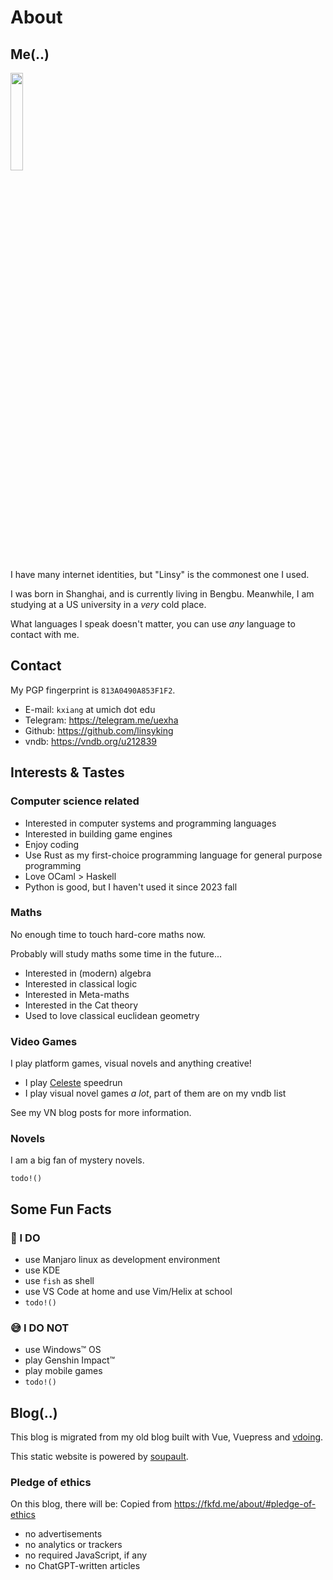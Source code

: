 <div id="generated-toc" style="display: none"></div>

# About

## Me(..)

<img src="https://upload.wikimedia.org/wikipedia/commons/1/1d/No_image.JPG" style="width: 20%"></img>

I have many internet identities, but "Linsy" is the commonest one I used.

I was born in Shanghai, and is currently living in Bengbu.
Meanwhile, I am studying at a US university in a *very* cold place.

What languages I speak doesn't matter, you can use *any* language to contact with me.

## Contact

My PGP fingerprint is `813A0490A853F1F2`.

- E-mail: `kxiang` at umich dot edu
- Telegram: https://telegram.me/uexha
- Github: https://github.com/linsyking
- vndb: https://vndb.org/u212839

## Interests & Tastes

### Computer science related

- Interested in computer systems and programming languages
- Interested in building game engines
- Enjoy coding
- Use Rust as my first-choice programming language for general purpose programming
- Love OCaml > Haskell
- Python is good, but I haven't used it since 2023 fall

### Maths

No enough time to touch hard-core maths now.

Probably will study maths some time in the future...

- Interested in (modern) algebra
- Interested in classical logic
- Interested in Meta-maths
- Interested in the Cat theory
- Used to love classical euclidean geometry

### Video Games

I play platform games, visual novels and anything creative!

- I play [Celeste](https://en.wikipedia.org/wiki/Celeste_(video_game)) speedrun
- I play visual novel games *a lot*, part of them are on my vndb list

See my VN blog posts for more information.

### Novels

I am a big fan of mystery novels.

`todo!()`

## Some Fun Facts

### 🥰 I DO

- use Manjaro linux as development environment
- use KDE
- use `fish` as shell
- use VS Code at home and use Vim/Helix at school
- `todo!()`

### 😅 I DO NOT

- use Windows™ OS
- play Genshin Impact™
- play mobile games
- `todo!()`

## Blog(..)

This blog is migrated from my old blog built with Vue, Vuepress and [vdoing](https://github.com/xugaoyi/vuepress-theme-vdoing).

This static website is powered by [soupault](https://soupault.app/).

### Pledge of ethics


On this blog, there will be: <fn>Copied from https://fkfd.me/about/#pledge-of-ethics</fn>

- no advertisements
- no analytics or trackers
- no required JavaScript, if any
- no ChatGPT-written articles

